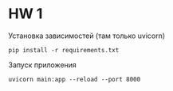 # HW 1

Установка зависимостей (там только uvicorn)

`pip install -r requirements.txt`

Запуск приложения

`uvicorn main:app --reload --port 8000`
